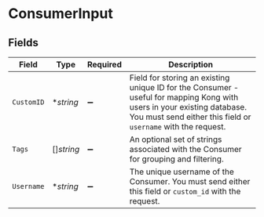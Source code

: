 # ConsumerInput


## Fields

| Field                                                                                                                                                                                    | Type                                                                                                                                                                                     | Required                                                                                                                                                                                 | Description                                                                                                                                                                              |
| ---------------------------------------------------------------------------------------------------------------------------------------------------------------------------------------- | ---------------------------------------------------------------------------------------------------------------------------------------------------------------------------------------- | ---------------------------------------------------------------------------------------------------------------------------------------------------------------------------------------- | ---------------------------------------------------------------------------------------------------------------------------------------------------------------------------------------- |
| `CustomID`                                                                                                                                                                               | **string*                                                                                                                                                                                | :heavy_minus_sign:                                                                                                                                                                       | Field for storing an existing unique ID for the Consumer - useful for mapping Kong with users in your existing database. You must send either this field or `username` with the request. |
| `Tags`                                                                                                                                                                                   | []*string*                                                                                                                                                                               | :heavy_minus_sign:                                                                                                                                                                       | An optional set of strings associated with the Consumer for grouping and filtering.                                                                                                      |
| `Username`                                                                                                                                                                               | **string*                                                                                                                                                                                | :heavy_minus_sign:                                                                                                                                                                       | The unique username of the Consumer. You must send either this field or `custom_id` with the request.                                                                                    |